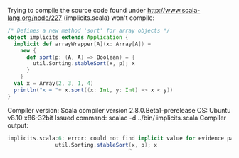 Trying to compile the source code found under http://www.scala-lang.org/node/227 (implicits.scala) won't compile:

```scala
/* Defines a new method 'sort' for array objects */
object implicits extends Application {
  implicit def arrayWrapper[A](x: Array[A]) =
    new {
      def sort(p: (A, A) => Boolean) = {
        util.Sorting.stableSort(x, p); x
      }
    }
  val x = Array(2, 3, 1, 4)
  println("x = "+ x.sort((x: Int, y: Int) => x < y))
}
```

Compiler version: Scala compiler version 2.8.0.Beta1-prerelease
OS: Ubuntu v8.10 x86-32bit
Issued command: scalac -d ../bin/ implicits.scala
Compiler output:

```scala
implicits.scala:6: error: could not find implicit value for evidence parameter of type scala.reflect.ClassManifest[A]
               util.Sorting.stableSort(x, p); x
                                      ^
```
